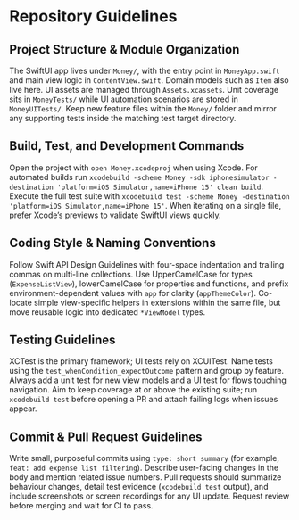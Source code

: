 # Repository Guidelines

## Project Structure & Module Organization
The SwiftUI app lives under `Money/`, with the entry point in `MoneyApp.swift` and main view logic in `ContentView.swift`. Domain models such as `Item` also live here. UI assets are managed through `Assets.xcassets`. Unit coverage sits in `MoneyTests/` while UI automation scenarios are stored in `MoneyUITests/`. Keep new feature files within the `Money/` folder and mirror any supporting tests inside the matching test target directory.

## Build, Test, and Development Commands
Open the project with `open Money.xcodeproj` when using Xcode. For automated builds run `xcodebuild -scheme Money -sdk iphonesimulator -destination 'platform=iOS Simulator,name=iPhone 15' clean build`. Execute the full test suite with `xcodebuild test -scheme Money -destination 'platform=iOS Simulator,name=iPhone 15'`. When iterating on a single file, prefer Xcode’s previews to validate SwiftUI views quickly.

## Coding Style & Naming Conventions
Follow Swift API Design Guidelines with four-space indentation and trailing commas on multi-line collections. Use UpperCamelCase for types (`ExpenseListView`), lowerCamelCase for properties and functions, and prefix environment-dependent values with `app` for clarity (`appThemeColor`). Co-locate simple view-specific helpers in extensions within the same file, but move reusable logic into dedicated `*ViewModel` types.

## Testing Guidelines
XCTest is the primary framework; UI tests rely on XCUITest. Name tests using the `test_whenCondition_expectOutcome` pattern and group by feature. Always add a unit test for new view models and a UI test for flows touching navigation. Aim to keep coverage at or above the existing suite; run `xcodebuild test` before opening a PR and attach failing logs when issues appear.

## Commit & Pull Request Guidelines
Write small, purposeful commits using `type: short summary` (for example, `feat: add expense list filtering`). Describe user-facing changes in the body and mention related issue numbers. Pull requests should summarize behaviour changes, detail test evidence (`xcodebuild test` output), and include screenshots or screen recordings for any UI update. Request review before merging and wait for CI to pass.
